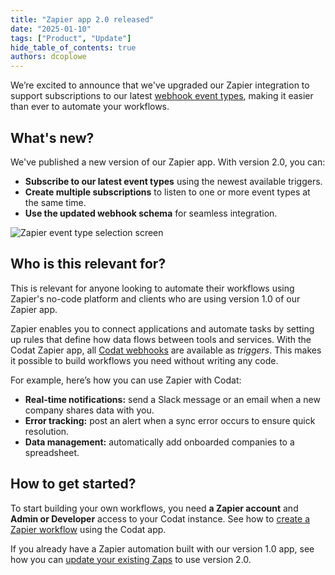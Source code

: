 ```yaml
---
title: "Zapier app 2.0 released"
date: "2025-01-10"
tags: ["Product", "Update"]
hide_table_of_contents: true
authors: dcoplowe
---
```


We’re excited to announce that we've upgraded our Zapier integration to support subscriptions to our latest [webhook event types](/using-the-api/webhooks/event-types), making it easier than ever to automate your workflows.

<!--truncate-->

## What's new?

We've published a new version of our Zapier app. With version 2.0, you can: 

- **Subscribe to our latest event types** using the newest available triggers.
- **Create multiple subscriptions** to listen to one or more event types at the same time.
- **Use the updated webhook schema** for seamless integration.

![Zapier event type selection screen](/img/updates/250108-zapier-integration-v2.png)

## Who is this relevant for?

This is relevant for anyone looking to automate their workflows using Zapier's no-code platform and clients who are using version 1.0 of our Zapier app. 

Zapier enables you to connect applications and automate tasks by setting up rules that define how data flows between tools and services. With the Codat Zapier app, all [Codat webhooks](/using-the-api/webhooks/event-types) are available as *triggers*. This makes it possible to build workflows you need without writing any code. 

For example, here’s how you can use Zapier with Codat:
- **Real-time notifications:** send a Slack message or an email when a new company shares data with you.
- **Error tracking:** post an alert when a sync error occurs to ensure quick resolution.
- **Data management:** automatically add onboarded companies to a spreadsheet.

## How to get started?

To start building your own workflows, you need **a Zapier account** and **Admin or Developer** access to your Codat instance. See how to [create a Zapier workflow](/using-the-api/webhooks/zapier-integration#create-your-workflow) using the Codat app. 

If you already have a Zapier automation built with our version 1.0 app, see how you can [update your existing Zaps](/updates/250109-deprecation-zapier-integration-v1#action-required) to use version 2.0.
